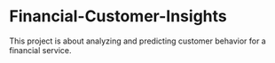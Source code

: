 # Financial-Customer-Insights
This project is about analyzing and predicting customer behavior for a financial service. 
